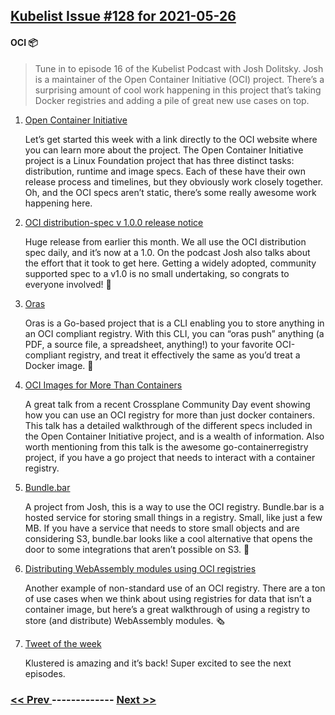 ## [Kubelist Issue #128 for 2021-05-26](https://kubelist.com/issue/128)

#### OCI 📦

> Tune in to episode 16 of the Kubelist Podcast with Josh Dolitsky. Josh is a maintainer of the Open Container Initiative (OCI) project. There’s a surprising amount of cool work happening in this project that’s taking Docker registries and adding a pile of great new use cases on top. 

1. [Open Container Initiative](https://opencontainers.org/)

    Let’s get started this week with a link directly to the OCI website where you can learn more about the project. The Open Container Initiative project is a Linux Foundation project that has three distinct tasks: distribution, runtime and image specs. Each of these have their own release process and timelines, but they obviously work closely together. Oh, and the OCI specs aren’t static, there’s some really awesome work happening here.
1. [OCI distribution-spec v 1.0.0 release notice](https://opencontainers.org/release-notices/v1-0-0-distribution-spec/)

    Huge release from earlier this month. We all use the OCI distribution spec daily, and it’s now at a 1.0. On the podcast Josh also talks about the effort that it took to get here. Getting a widely adopted, community supported spec to a v1.0 is no small undertaking, so congrats to everyone involved! 🎉
1. [Oras](https://github.com/deislabs/oras)

    Oras is a Go-based project that is a CLI enabling you to store anything in an OCI compliant registry. With this CLI, you can “oras push” anything (a PDF, a source file, a spreadsheet, anything!) to your favorite OCI-compliant registry, and treat it effectively the same as you’d treat a Docker image. 📄
1. [OCI Images for More Than Containers](https://www.youtube.com/watch?v=ExyWAhS2zBA)

    A great talk from a recent Crossplane Community Day event showing how you can use an OCI registry for more than just docker containers. This talk has a detailed walkthrough of the different specs included in the Open Container Initiative project, and is a wealth of information. Also worth mentioning from this talk is the awesome go-containerregistry project, if you have a go project that needs to interact with a container registry.
1. [Bundle.bar](https://bundle.bar)

    A project from Josh, this is a way to use the OCI registry. Bundle.bar is a hosted service for storing small things in a registry. Small, like just a few MB. If you have a service that needs to store small objects and are considering S3, bundle.bar looks like a cool alternative that opens the door to some integrations that aren’t possible on S3. 💾
1. [Distributing WebAssembly modules using OCI registries](https://radu-matei.com/blog/wasm-to-oci/)

    Another example of non-standard use of an OCI registry. There are a ton of use cases when we think about using registries for data that isn’t a container image, but here’s a great walkthrough of using a registry to store (and distribute) WebAssembly modules. 🗞
1. [Tweet of the week](https://twitter.com/rawkode/status/1396883036508237833)

    Klustered is amazing and it’s back! Super excited to see the next episodes.

### [ << Prev ](kubelist-127.md) ------------- [ Next >> ](kubelist-129.md)